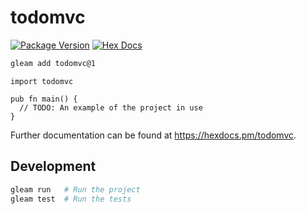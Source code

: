 # todomvc

[![Package Version](https://img.shields.io/hexpm/v/todomvc)](https://hex.pm/packages/todomvc)
[![Hex Docs](https://img.shields.io/badge/hex-docs-ffaff3)](https://hexdocs.pm/todomvc/)

```sh
gleam add todomvc@1
```
```gleam
import todomvc

pub fn main() {
  // TODO: An example of the project in use
}
```

Further documentation can be found at <https://hexdocs.pm/todomvc>.

## Development

```sh
gleam run   # Run the project
gleam test  # Run the tests
```
